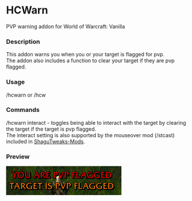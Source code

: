 # HCWarn
PVP warning addon for World of Warcraft: Vanilla

### Description
This addon warns you when you or your target is flagged for pvp.    
The addon also includes a function to clear your target if they are pvp flagged.

### Usage
/hcwarn or /hcw    

### Commands
/hcwarn interact - toggles being able to interact with the target by clearing the target if the target is pvp flagged.    
The interact setting is also supported by the mouseover mod (/stcast) included in [ShaguTweaks-Mods](https://github.com/GryllsAddons/ShaguTweaks-Mods).    

### Preview
![preview](https://raw.githubusercontent.com/GryllsAddons/AddonPreviews/main/HCWarn/HCWarn.png)
